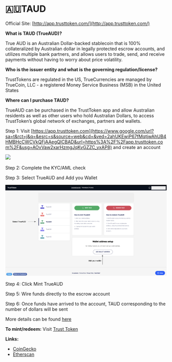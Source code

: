 # 🇦🇺TAUD

Official Site:  [http://app.trusttoken.com/](http://app.trusttoken.com/)  


**What is TAUD \(TrueAUD\)?**

True AUD is an Australian Dollar-backed stablecoin that is 100% collateralized by Australian dollar in legally protected escrow accounts, and utilizes multiple bank partners, and allows users to trade, send, and receive payments without having to worry about price volatility.

**Who is the issuer entity and what is the governing regulation/license?**

TrustTokens are regulated in the US, TrueCurrencies are managed by TrueCoin, LLC - a registered Money Service Business \(MSB\) in the United States

**Where can I purchase TAUD?**

TrueAUD can be purchased in the TrustToken app and allow Australian residents as well as other users who hold Australian Dollars, to access TrustToken’s global network of exchanges, partners and wallets.

Step 1: Visit [https://app.trusttoken.com](https://www.google.com/url?sa=t&rct=j&q=&esrc=s&source=web&cd=&ved=2ahUKEwiP67fMqtjwAhUB4HMBHcCWCVkQFjAAegQICBAD&url=https%3A%2F%2Fapp.trusttoken.com%2F&usg=AOvVaw2xarHzmgJqKvGZZC_yxAP8) and create an account

![](https://lh6.googleusercontent.com/YWq4dsvjKJNVRoEX7qS4EPlqL9C0lXKtQ0EU5JzD0bk1naChlabFTqfDJmaiNf_aVwq7qBKnIbfxbCoAEWwUIyydrj0dEE97dTvorn4UzVjxsT722Er-p_IG5KNgG865lXVjZ30Wllw)

Step 2: Complete the KYC/AML check

Step 3: Select TrueAUD and Add you Wallet

![](../.gitbook/assets/screenshot-2021-07-02-at-1.20.17-pm.png)

Step 4: Click Mint TrueAUD

Step 5: Wire funds directly to the escrow account  

Step 6: Once funds have arrived to the account, TAUD corresponding to the number of dollars will be sent  


More details can be found [here](https://blog.trusttoken.com/how-to-purchase-and-redeem-trueusd-a-guide-for-traders-ad8b141a9039)

**To mint/redeem:** Visit [Trust Token](https://www.trusttoken.com/) 

**Links:** 

* [CoinGecko](https://www.coingecko.com/en/coins/trueaud)
* [Etherscan](https://etherscan.io/token/0x00006100f7090010005f1bd7ae6122c3c2cf0090)   

